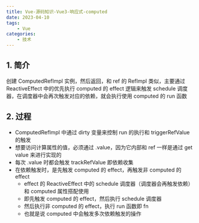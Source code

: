 ```yaml
---
title: Vue-源码知识-Vue3-响应式-computed
date: 2023-04-10
tags:
    - Vue
categories:
    - 技术
---
```


## 1. 简介

创建 ComputedRefImpl 实例，然后返回，和 ref 的 RefImpl 类似，主要通过 ReactiveEffect 中的优先执行 computed 的 effect 逻辑来触发 schedule 调度器，在调度器中会再次触发对应的依赖，就会执行使用 computed 的 run 函数

## 2. 过程

-   ComputedRefImpl 中通过 dirty 变量来控制 run 的执行和 triggerRefValue 的触发
-   想要访问计算属性的值，必须通过 .value，因为它内部和 ref 一样是通过 get value 来进行实现的
-   每次 .value 时都会触发 trackRefValue 即依赖收集
-   在依赖触发时，是先触发 computed 的 effect，再触发非 computed 的 effect
    -   effect 的 ReactiveEffect 中的 schedule 调度器（调度器会再触发依赖）和 computed 属性搭配使用
    -   即先触发 computed 的 effect，然后执行 schedule 调度器
    -   然后执行非 computed 的 effect，执行 run 函数即 fn
    -   也就是说 computed 中会触发多次依赖触发的操作
